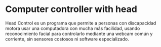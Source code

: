# Computer controller with head

Head Control es un programa que permite a personas con discapacidad motora usar una computadora con mucha más facilidad, usando reconocimiento facial para controlarlo mediante una webcam común y corriente, sin sensores costosos ni software especializado.